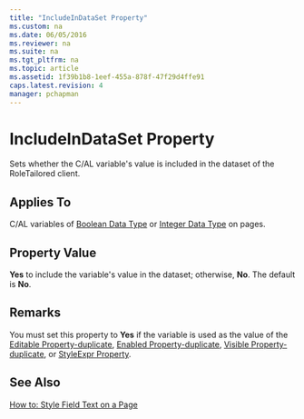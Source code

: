 ```yaml
---
title: "IncludeInDataSet Property"
ms.custom: na
ms.date: 06/05/2016
ms.reviewer: na
ms.suite: na
ms.tgt_pltfrm: na
ms.topic: article
ms.assetid: 1f39b1b8-1eef-455a-878f-47f29d4ffe91
caps.latest.revision: 4
manager: pchapman
---
```

# IncludeInDataSet Property
Sets whether the C\/AL variable's value is included in the dataset of the RoleTailored client.  
  
## Applies To  
 C\/AL variables of [Boolean Data Type](Boolean-Data-Type.md) or [Integer Data Type](Integer-Data-Type.md) on pages.  
  
## Property Value  
 **Yes** to include the variable's value in the dataset; otherwise, **No**. The default is **No**.  
  
## Remarks  
 You must set this property to **Yes** if the variable is used as the value of the [Editable Property\-duplicate](Editable-Property-duplicate.md), [Enabled Property\-duplicate](Enabled-Property-duplicate.md), [Visible Property\-duplicate](Visible-Property-duplicate.md), or [StyleExpr Property](StyleExpr-Property.md).  
  
## See Also  
 [How to: Style Field Text on a Page](../Topic/How%20to:%20Style%20Field%20Text%20on%20a%20Page.md)
